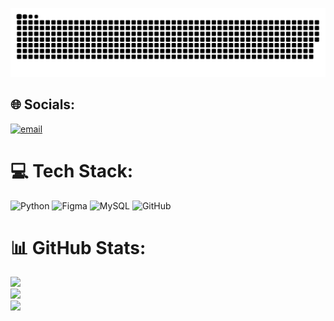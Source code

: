 <div align ="center">

![snake gif](https://github.com/chayotic/chayotic/blob/output/github-snake-dark.svg)

</div>

## 🌐 Socials:
[![email](https://img.shields.io/badge/Email-D14836?logo=gmail&logoColor=white)](mailto:rohithrpai07@proton.me) 

# 💻 Tech Stack:
![Python](https://img.shields.io/badge/python-3670A0?style=for-the-badge&logo=python&logoColor=ffdd54) ![Figma](https://img.shields.io/badge/figma-%23F24E1E.svg?style=for-the-badge&logo=figma&logoColor=white) ![MySQL](https://img.shields.io/badge/mysql-4479A1.svg?style=for-the-badge&logo=mysql&logoColor=white) ![GitHub](https://img.shields.io/badge/github-%23121011.svg?style=for-the-badge&logo=github&logoColor=white)
# 📊 GitHub Stats:
![](https://github-readme-stats.vercel.app/api?username=chayotic&theme=tokyonight&hide_border=true&include_all_commits=false&count_private=false)<br/>
![](https://nirzak-streak-stats.vercel.app/?user=chayotic&theme=tokyonight&hide_border=true)<br/>
![](https://github-readme-stats.vercel.app/api/top-langs/?username=chayotic&theme=tokyonight&hide_border=true&include_all_commits=false&count_private=false&layout=compact)

